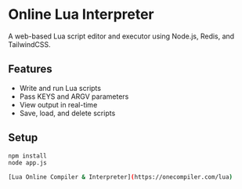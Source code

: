 # Online Lua Interpreter

A web-based Lua script editor and executor using Node.js, Redis, and TailwindCSS.

## Features
- Write and run Lua scripts
- Pass KEYS and ARGV parameters
- View output in real-time
- Save, load, and delete scripts

## Setup
```bash
npm install
node app.js

[Lua Online Compiler & Interpreter](https://onecompiler.com/lua)

